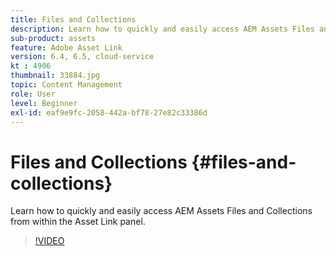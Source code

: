 ```yaml
---
title: Files and Collections
description: Learn how to quickly and easily access AEM Assets Files and Collections from within the Asset Link panel.
sub-product: assets
feature: Adobe Asset Link
version: 6.4, 6.5, cloud-service
kt : 4906
thumbnail: 33884.jpg
topic: Content Management
role: User
level: Beginner
exl-id: eaf9e9fc-2058-442a-bf78-27e82c33386d
---
```

# Files and Collections {#files-and-collections}

Learn how to quickly and easily access AEM Assets Files and Collections from within the Asset Link panel.

>[!VIDEO](https://video.tv.adobe.com/v/33884/?quality=12)
